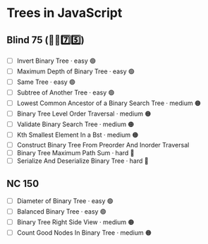 # Trees in JavaScript

## Blind 75 (🧑‍🦯7️⃣5️⃣)
- [ ] Invert Binary Tree · easy 🟢 
- [ ] Maximum Depth of Binary Tree · easy 🟢 
- [ ] Same Tree · easy 🟢 
- [ ] Subtree of Another Tree · easy 🟢 
- [ ] Lowest Common Ancestor of a Binary Search Tree · medium 🟠
- [ ] Binary Tree Level Order Traversal · medium 🟠
- [ ] Validate Binary Search Tree · medium 🟠
- [ ] Kth Smallest Element In a Bst · medium 🟠
- [ ] Construct Binary Tree From Preorder And Inorder Traversal
- [ ] Binary Tree Maximum Path Sum · hard 🔴
- [ ] Serialize And Deserialize Binary Tree · hard 🔴

## NC 150
- [ ] Diameter of Binary Tree · easy 🟢 
- [ ] Balanced Binary Tree · easy 🟢 
- [ ] Binary Tree Right Side View · medium 🟠
- [ ] Count Good Nodes In Binary Tree · medium 🟠